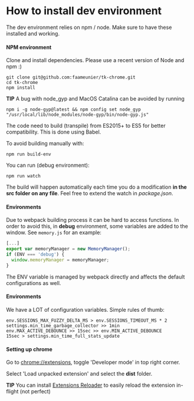 # How to install dev environment
The dev environment relies on npm / node. Make sure to have these installed and working.

#### NPM environment
Clone and install dependencies.
Please use a recent version of Node and npm :)
```
git clone git@github.com:faameunier/tk-chrome.git
cd tk-chrome
npm install
```

**TIP** A bug with node_gyp and MacOS Catalina can be avoided by running 
```
npm i -g node-gyp@latest && npm config set node_gyp "/usr/local/lib/node_modules/node-gyp/bin/node-gyp.js"
```

The code need to build (transpile) from ES2015+ to ES5 for better compatibility. This is done using Babel.

To avoid building manually with:
```
npm run build-env
```

You can run (debug environment):
```
npm run watch
```

The build will happen automatically each time you do a modification **in the src folder on any file**. Feel free to extend the watch in *package.json*.

#### Environments
Due to webpack building process it can be hard to access functions.
In order to avoid this, in **debug** environment, some variables are added to the window. See `memory.js` for an example:
```javascript
[...]
export var memoryManager = new MemoryManager();
if (ENV === 'debug') {
  window.memoryManager = memoryManager;
}
```

The ENV variable is managed by webpack directly and affects the default configurations as well.

#### Environments
We have a LOT of configuration variables. Simple rules of thumb:
```
env.SESSIONS_MAX_FUZZY_DELTA_MS > env.SESSIONS_TIMEOUT_MS * 2
settings.min_time_garbage_collector >> 1min
env.MAX_ACTIVE_DEBOUNCE >> 15sec >> env.MIN_ACTIVE_DEBOUNCE
15sec > settings.min_time_full_stats_update
```
#### Setting up chrome
Go to [chrome://extensions](chrome://extensions), toggle 'Developer mode' in top right corner.

Select 'Load unpacked extension' and select the **dist** folder.

**TIP** You can install  [Extensions Reloader](https://chrome.google.com/webstore/detail/extensions-reloader/) to easily reload the extension in-flight (not perfect)
